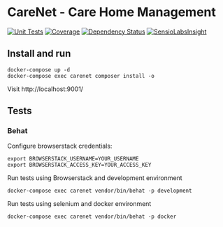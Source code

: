 # CareNet - Care Home Management

[![Unit Tests](https://travis-ci.org/ayanozturk/carenet.svg?branch=master)](https://travis-ci.org/ayanozturk/carenet)
[![Coverage](https://coveralls.io/repos/github/ayanozturk/carenet/badge.svg)](https://coveralls.io/github/ayanozturk/carenet)
[![Dependency Status](https://www.versioneye.com/user/projects/597cf8e40fb24f003ad078b3/badge.svg?style=flat-square)](https://www.versioneye.com/user/projects/597cf8e40fb24f003ad078b3)
[![SensioLabsInsight](https://insight.sensiolabs.com/projects/0627b924-19fc-4a12-a23c-33271e47475b/big.png)](https://insight.sensiolabs.com/projects/0627b924-19fc-4a12-a23c-33271e47475b)

## Install and run

    docker-compose up -d
    docker-compose exec carenet composer install -o
    
Visit http://localhost:9001/

## Tests

### Behat
Configure browserstack credentials:

    export BROWSERSTACK_USERNAME=YOUR_USERNAME
    export BROWSERSTACK_ACCESS_KEY=YOUR_ACCESS_KEY
    
Run tests using Browserstack and development environment

    docker-compose exec carenet vendor/bin/behat -p development
    
Run tests using selenium and docker environment

    docker-compose exec carenet vendor/bin/behat -p docker
